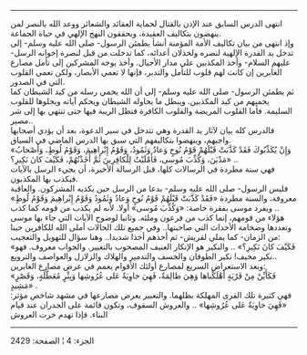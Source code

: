 ------------------------------------------------------------------------

انتهى الدرس السابق عند الإذن بالقتال لحماية العقائد والشعائر ووعد الله
بالنصر لمن ينهضون بتكاليف العقيدة، ويحققون النهج الإلهي في حياة
الجماعة.  
وإذ انتهى من بيان تكاليف الأمة المؤمنة أنشأ يطمئن الرسول- صلى الله عليه
وسلم- إلى تدخل يد القدرة الإلهية لنصره ولخذلان أعدائه، كما تدخلت من قبل
لنصرة إخوانه الرسل- عليهم السلام- وأخذ المكذبين على مدار الأجيال. وأخذ
يوجه المشركين إلى تأمل مصارع الغابرين إن كانت لهم قلوب للتأمل والتدبر،
فإنها لا تعمي الأبصار، ولكن تعمي القلوب التي في الصدور.  
ثم يطمئن الرسول- صلى الله عليه وسلم- إلى أن الله يحمي رسله من كيد
الشيطان كما يحميهم من كيد المكذبين. ويبطل ما يحاوله الشيطان ويحكم آياته
ويجلوها للقلوب السليمة. فأما القلوب المريضة والقلوب الكافرة فتظل الريبة
فيها حتى تنتهي بها إلى شر مصير..  
فالدرس كله بيان لآثار يد القدرة وهي تتدخل في سير الدعوة، بعد أن يؤدي
أصحابها واجبهم، وينهضوا بتكاليفهم التي سبق بها الدرس الماضي في السياق.  
«وَإِنْ يُكَذِّبُوكَ فَقَدْ كَذَّبَتْ قَبْلَهُمْ قَوْمُ نُوحٍ وَعادٌ وَثَمُودُ، وَقَوْمُ إِبْراهِيمَ، وَقَوْمُ لُوطٍ،
وَأَصْحابُ مَدْيَنَ، وَكُذِّبَ مُوسى، فَأَمْلَيْتُ لِلْكافِرِينَ ثُمَّ أَخَذْتُهُمْ، فَكَيْفَ كانَ نَكِيرِ؟» ..  
فهي سنة مطردة في الرسالات كلها، قبل الرسالة الأخيرة، أن يجيء الرسل
بالآيات فيكذب بها المكذبون.  
فليس الرسول- صلى الله عليه وسلم- بدعا من الرسل حين يكذبه المشركون.
والعاقبة معروفة، والسنة مطردة «فَقَدْ كَذَّبَتْ قَبْلَهُمْ قَوْمُ نُوحٍ وَعادٌ وَثَمُودُ وَقَوْمُ
إِبْراهِيمَ وَقَوْمُ لُوطٍ» .. ويفرد موسى بفقرة خاصة: «وَكُذِّبَ مُوسى» أولا. لأنه لم
يكذب من قومه كما كذب هؤلاء من قومهم، إنما كذب من فرعون وملئه. وثانيا
لوضوح الآيات التي جاء بها موسى وتعددها وضخامة الأحداث التي صاحبتها.. وفي
جميع تلك الحالات أملى الله للكافرين حينا من الزمان- كما يملي لقريش- ثم
أخذهم أخذا شديدا.. وهنا سؤال للتهويل والتعجيب:  
«فَكَيْفَ كانَ نَكِيرِ؟» .. والنكير هو الإنكار العنيف المصحوب بالتغيير. والجواب
معروف. فهو نكير مخيف! نكير الطوفان والخسف والتدمير والهلاك والزلازل
والعواصف والترويع..  
وبعد الاستعراض السريع لمصارع أولئك الأقوام يعمم في عرض مصارع الغابرين:  
«فَكَأَيِّنْ مِنْ قَرْيَةٍ أَهْلَكْناها وَهِيَ ظالِمَةٌ، فَهِيَ خاوِيَةٌ عَلى عُرُوشِها وَبِئْرٍ مُعَطَّلَةٍ، وَقَصْرٍ
مَشِيدٍ» .  
فهي كثيرة تلك القرى المهلكة بظلهما. والتعبير يعرض مصارعها في مشهد شاخص
مؤثر: «فَهِيَ خاوِيَةٌ عَلى عُرُوشِها» .. والعروش السقوف، وتكون قائمة على الجدران
عند قيام البناء. فإذا تهدم خرت العروش

------------------------------------------------------------------------

الجزء: 4 ¦ الصفحة: 2429
